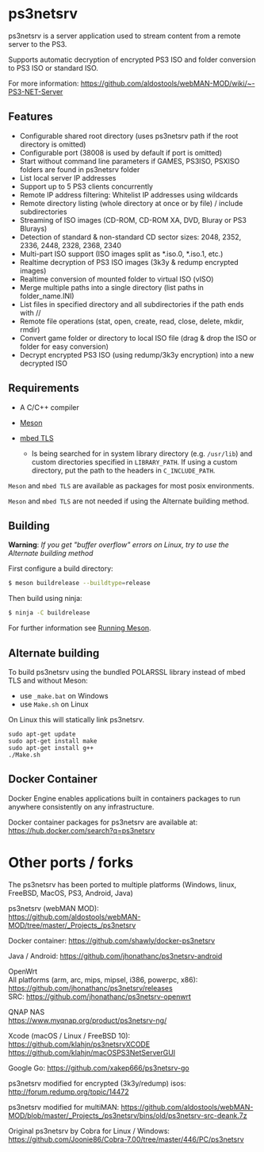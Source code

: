 # ps3netsrv

ps3netsrv is a server application used to stream content from a remote server to the PS3.

Supports automatic decryption of encrypted PS3 ISO and folder conversion to PS3 ISO or standard ISO.

For more information: https://github.com/aldostools/webMAN-MOD/wiki/~-PS3-NET-Server

## Features

* Configurable shared root directory (uses ps3netsrv path if the root directory is omitted)
* Configurable port (38008 is used by default if port is omitted)
* Start without command line parameters if GAMES, PS3ISO, PSXISO folders are found in ps3netsrv folder
* List local server IP addresses
* Support up to 5 PS3 clients concurrently
* Remote IP address filtering: Whitelist IP addresses using wildcards
* Remote directory listing (whole directory at once or by file) / include subdirectories
* Streaming of ISO images (CD-ROM, CD-ROM XA, DVD, Bluray or PS3 Blurays)
* Detection of standard & non-standard CD sector sizes: 2048, 2352, 2336, 2448, 2328, 2368, 2340
* Multi-part ISO support (ISO images split as *.iso.0, *.iso.1, etc.)
* Realtime decryption of PS3 ISO images (3k3y & redump encrypted images)
* Realtime conversion of mounted folder to virtual ISO (vISO)
* Merge multiple paths into a single directory (list paths in folder_name.INI)
* List files in specified directory and all subdirectories if the path ends with //
* Remote file operations (stat, open, create, read, close, delete, mkdir, rmdir)
* Convert game folder or directory to local ISO file (drag & drop the ISO or folder for easy conversion)
* Decrypt encrypted PS3 ISO (using redump/3k3y encryption) into a new decrypted ISO

## Requirements

* A C/C++ compiler

* [Meson](https://mesonbuild.com/Getting-meson.html)

* [mbed TLS](https://tls.mbed.org/)
  * Is being searched for in system library directory (e.g. `/usr/lib`) and custom directories specified in `LIBRARY_PATH`.
  If using a custom directory, put the path to the headers in `C_INCLUDE_PATH`.

`Meson` and `mbed TLS` are available as packages for most posix environments.

`Meson` and `mbed TLS` are not needed if using the Alternate building method.


## Building
**Warning**: *If you get "buffer overflow" errors on Linux, try to use the Alternate building method*

First configure a build directory:

```bash
$ meson buildrelease --buildtype=release
```

Then build using ninja:

```bash
$ ninja -C buildrelease
```

For further information see [Running Meson](https://mesonbuild.com/Running-Meson.html).

## Alternate building
To build ps3netsrv using the bundled POLARSSL library instead of mbed TLS and without Meson:
* use `_make.bat` on Windows 
* use `Make.sh` on Linux

On Linux this will statically link ps3netsrv.

```
sudo apt-get update
sudo apt-get install make
sudo apt-get install g++
./Make.sh
```

## Docker Container
Docker Engine enables applications built in containers packages to run anywhere consistently on any infrastructure.

Docker container packages for ps3netsrv are available at:
https://hub.docker.com/search?q=ps3netsrv

# Other ports / forks
The ps3netsrv has been ported to multiple platforms (Windows, linux, FreeBSD, MacOS, PS3, Android, Java)<br>

ps3netsrv (webMAN MOD):<br>
https://github.com/aldostools/webMAN-MOD/tree/master/_Projects_/ps3netsrv

Docker container: https://github.com/shawly/docker-ps3netsrv

Java / Android: https://github.com/jhonathanc/ps3netsrv-android

OpenWrt<br>
All platforms (arm, arc, mips, mipsel, i386, powerpc, x86): https://github.com/jhonathanc/ps3netsrv/releases<br> 
SRC: https://github.com/jhonathanc/ps3netsrv-openwrt<br>

QNAP NAS<br>
https://www.myqnap.org/product/ps3netsrv-ng/ <br>

Xcode (macOS / Linux / FreeBSD 10):<br>
https://github.com/klahjn/ps3netsrvXCODE <br>
https://github.com/klahjn/macOSPS3NetServerGUI

Google Go: https://github.com/xakep666/ps3netsrv-go

ps3netsrv modified for encrypted (3k3y/redump) isos: http://forum.redump.org/topic/14472

ps3netsrv modified for multiMAN:
https://github.com/aldostools/webMAN-MOD/blob/master/_Projects_/ps3netsrv/bins/old/ps3netsrv-src-deank.7z

Original ps3netsrv by Cobra for Linux / Windows:<br>
https://github.com/Joonie86/Cobra-7.00/tree/master/446/PC/ps3netsrv
